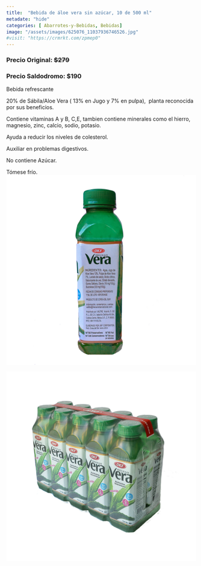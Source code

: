 ```yaml
---
title:  "Bebida de áloe vera sin azúcar, 10 de 500 ml"
metadate: "hide"
categories: [ Abarrotes-y-Bebidas, Bebidas]
image: "/assets/images/625076_11037936746526.jpg"
#visit: "https://crmrkt.com/zpmep0"
---
```


### Precio Original:  ~~$279~~
### Precio Saldodromo:  $190

Bebida refrescante

20% de Sábila/Aloe Vera ( 13% en Jugo y 7% en pulpa),  planta reconocida por sus beneficios.

Contiene vitaminas A y B, C,E, tambien contiene minerales como el hierro, magnesio, zinc, calcio, sodio, potasio.

Ayuda a reducir los niveles de colesterol.

Auxiliar en problemas digestivos.               

No contiene Azúcar.   

Tómese frío.
 
![img-2](../assets/images/625076_11037937074206.jpg)

![img-3](../assets/images/625076_11037937205278.jpg)
